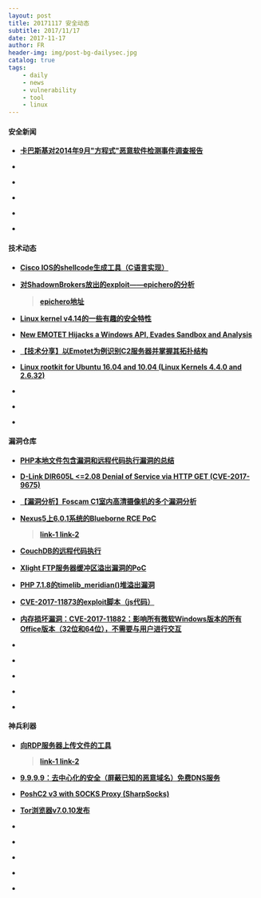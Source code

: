 ```yaml
---
layout: post
title: 20171117 安全动态
subtitle: 2017/11/17
date: 2017-11-17
author: FR
header-img: img/post-bg-dailysec.jpg
catalog: true
tags:
    - daily
    - news
    - vulnerability
    - tool
    - linux
---
```

#### 安全新闻
- **[卡巴斯基对2014年9月"方程式"恶意软件检测事件调查报告](https://securelist.com/investigation-report-for-the-september-2014-equation-malware-detection-incident-in-the-us/83210/)**

- **[]()**

- **[]()**

- **[]()**

- **[]()**

- **[]()**

#### 技术动态
- **[Cisco IOS的shellcode生成工具（C语言实现）](https://github.com/embedi/tcl_shellcode)**

- **[对ShadownBrokers放出的exploit——epichero的分析](http://blog.infobytesec.com/2017/05/nsa-shadowbrokers-leak-analyzing.html )**
    > **[epichero地址](https://github.com/x0rz/EQGRP/tree/33810162273edda807363237ef7e7c5ece3e4100/Linux/bin/epichero)**

- **[Linux kernel v4.14的一些有趣的安全特性](https://outflux.net/blog/archives/2017/11/14/security-things-in-linux-v4-14/ )**

- **[New EMOTET Hijacks a Windows API, Evades Sandbox and Analysis](http://blog.trendmicro.com/trendlabs-security-intelligence/new-emotet-hijacks-windows-api-evades-sandbox-analysis/)**

- **[【技术分享】以Emotet为例识别C2服务器并掌握其拓扑结构](http://bobao.360.cn/learning/detail/4702.html)**

- **[Linux rootkit for Ubuntu 16.04 and 10.04 (Linux Kernels 4.4.0 and 2.6.32)](https://github.com/nurupo/rootkit)**

- **[]()**

- **[]()**

- **[]()**

#### 漏洞仓库
- **[PHP本地文件包含漏洞和远程代码执行漏洞的总结](https://rawsec.ml/en/local-file-inclusion-remote-code-execution-vulnerability/)**

- **[D-Link DIR605L <=2.08 Denial of Service via HTTP GET (CVE-2017-9675)](https://cxsecurity.com/issue/WLB-2017110093 )**

- **[【漏洞分析】Foscam C1室内高清摄像机的多个漏洞分析](http://bobao.360.cn/learning/detail/4703.html)**

- **[Nexus5上6.0.1系统的Blueborne RCE PoC](http://www.example.com)**
    > **[ link-1 ](https://jesux.es/exploiting/blueborne-android-6.0.1-english/)**
    > **[ link-2 ](https://gist.github.com/jesux/64cf037c55c0d42196762c0ccacc7380)**
    
- **[CouchDB的远程代码执行](https://justi.cz/security/2017/11/14/couchdb-rce-npm.html)**

- **[Xlight FTP服务器缓冲区溢出漏洞的PoC](https://cxsecurity.com/issue/WLB-2017110088 )**

- **[PHP 7.1.8的timelib_meridian()堆溢出漏洞](https://cxsecurity.com/issue/WLB-2017110087 )**

- **[CVE-2017-11873的exploit脚本（js代码）](https://github.com/theori-io/pwnjs/blob/master/examples/CVE-2017-11873.js)**

- **[内存损坏漏洞：CVE-2017-11882：影响所有微软Windows版本的所有Office版本（32位和64位），不需要与用户进行交互](https://embedi.com/blog/skeleton-closet-ms-office-vulnerability-you-didnt-know-about)**

- **[]()**

- **[]()**

- **[]()**

- **[]()**

- **[]()**

#### 神兵利器
- **[向RDP服务器上传文件的工具](http://www.example.com)**
    > **[ link-1 ](https://cornerpirate.com/2017/11/14/uploading-files-to-rdp-when-that-is-restricted/)**
    > **[ link-2 ](https://github.com/cornerpirate/rdpupload)**

- **[9.9.9.9：去中心化的安全（屏蔽已知的恶意域名）免费DNS服务](https://www.quad9.net)**

- **[PoshC2 v3 with SOCKS Proxy (SharpSocks)](https://labs.nettitude.com/blog/poshc2-v3-with-socks-proxy-sharpsocks/)**

- **[Tor浏览器v7.0.10发布](https://malwaretips.com/threads/tor-browser-v7-0-10-released.77263/ )**

- **[]()**

- **[]()**

- **[]()**

- **[]()**

- **[]()**
